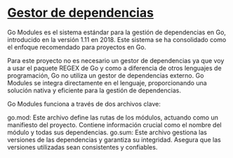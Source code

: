 # [Gestor de dependencias](https://github.com/FabriConde/CLIMB-VR/issues/13)
Go Modules es el sistema estándar para la gestión de dependencias en Go, introducido en la versión 1.11 en 2018. Este sistema se ha consolidado como el enfoque recomendado para proyectos en Go.

Para este proyecto no es necesario un gestor de dependencias ya que voy a usar el paquete REGEX de Go y como a diferencia de otros lenguajes de programación, Go no utiliza un gestor de dependencias externo.
Go Modules se integra directamente en el lenguaje, proporcionando una solución nativa y eficiente para la gestión de dependencias.

Go Modules funciona a través de dos archivos clave:

go.mod: Este archivo define las rutas de los módulos, actuando como un manifiesto del proyecto. Contiene información crucial como el nombre del módulo y todas sus dependencias.
go.sum: Este archivo gestiona las versiones de las dependencias y garantiza su integridad. Asegura que las versiones utilizadas sean consistentes y confiables.